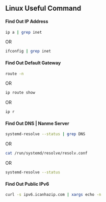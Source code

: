 ## Linux Useful Command

#### Find Out IP Address

```bash
ip a | grep inet
```

OR

```bash
ifconfig | grep inet
```



#### Find Out Default Gateway

```bash
route -n
```

OR

```bash
ip route show
```

OR

```bash
ip r
```



#### Find Out DNS | Nanme Server

```bash
systemd-resolve --status | grep DNS
```

OR

```bash
cat /run/systemd/resolve/resolv.conf
```

OR

```bash
systemd-resolve --status
```



#### Find Out Public IPv6

```bash
curl -s ipv6.icanhazip.com | xargs echo -n
```

